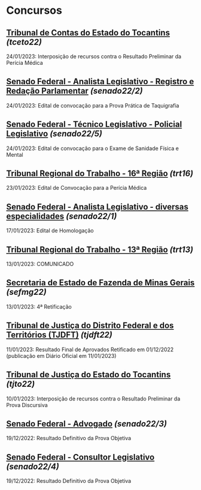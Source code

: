 # Concursos

## [Tribunal de Contas do Estado do Tocantins](./tceto22/) *(tceto22)*
24/01/2023: Interposição de recursos contra o Resultado Preliminar da Perícia Médica

## [Senado Federal - Analista Legislativo - Registro e Redação Parlamentar](./senado22-2/) *(senado22/2)*
24/01/2023: Edital de convocação para a Prova Prática de Taquigrafia

## [Senado Federal - Técnico Legislativo - Policial Legislativo](./senado22-5/) *(senado22/5)*
24/01/2023: Edital de convocação para o Exame de Sanidade Física e Mental

## [Tribunal Regional do Trabalho - 16ª Região](./trt16/) *(trt16)*
23/01/2023: Edital de Convocação para a Perícia Médica

## [Senado Federal - Analista Legislativo - diversas especialidades](./senado22-1/) *(senado22/1)*
17/01/2023: Edital de Homologação

## [Tribunal Regional do Trabalho - 13ª Região](./trt13/) *(trt13)*
13/01/2023: COMUNICADO

## [Secretaria de Estado de Fazenda de Minas Gerais](./sefmg22/) *(sefmg22)*
13/01/2023: 4ª Retificação

## [Tribunal de Justiça do Distrito Federal e dos Territórios (TJDFT)](./tjdft22/) *(tjdft22)*
11/01/2023: Resultado Final de Aprovados Retificado em 01/12/2022 (publicação em Diário Oficial em 11/01/2023)

## [Tribunal de Justiça do Estado do Tocantins](./tjto22/) *(tjto22)*
10/01/2023: Interposição de recursos contra o Resultado Preliminar da Prova Discursiva

## [Senado Federal - Advogado](./senado22-3/) *(senado22/3)*
19/12/2022: Resultado Definitivo da Prova Objetiva

## [Senado Federal - Consultor Legislativo](./senado22-4/) *(senado22/4)*
19/12/2022: Resultado Definitivo da Prova Objetiva
